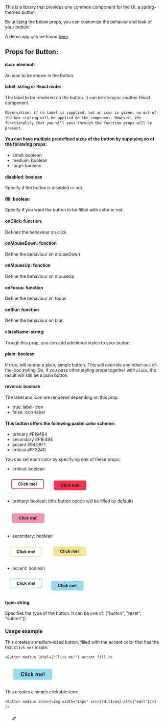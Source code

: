 This is a library that provides one common component for the UI: a spring-themed button. 

By utilizing the below props, you can customize the behavior and look of your button!

A demo app can be found [here](https://github.com/NeniscaMaria/UI-Component-Demo-App/tree/master).
## Props for Button:

#### icon: element:
An icon to be shown in the button.

#### label: string or React node:
  The label to be rendered on the button. It can be string or another React component.

`Observation: If no label is supplied, but an icon is given, no out-of-the-box styling will be applied on the component.
However, the functionality that you will pass through the function props will be present.`

#### You can have multiple predefined sizes of the button by supplying on of the following props:
- small: boolean
- medium: boolean
- large: boolean

#### disabled: boolean 
  Specify if the button is disabled or not.

#### fill: boolean
   Specify if you want the button to be filled with color or not.
  
#### onClick: function: 
  Defines the behaviour on click.
  
#### onMouseDown: function
 Define the behaviour on mouseDown

#### onMouseUp: function
  Define the behaviour on mouseUp

#### onFocus: function
  Define the behaviour on focus

#### onBlur: function
  Define the behaviour on blur.

#### className: string: 
  Trough this prop, you can add additional styles to your button.
#### plain: boolean
  If true, will render a plain, simple button. 
  This will override any other out-of-the-box styling. So, if you pass other styling props together with `plain`, the result will still be a plain button.

#### reverse: boolean
  The label and icon are rendered depending on this prop.
  * true: label-icon
  * false: icon-label


#### This button offers the following pastel color scheme:
* primary #F194B4
* secondary #F1E494
* accent #94D9F1
* critical #FF324D

You can set each color by specifying one of these props:
- critical: boolean

![img_2.png](img_2.png) ![img_7.png](img_7.png)
- primary: boolean (this button option will be filled by default)

![img_4.png](img_4.png)
- secondary: boolean

![img_5.png](img_5.png)  ![img_9.png](img_9.png)
- accent: boolean

![img_6.png](img_6.png)  ![img_8.png](img_8.png)
#### type: string
 Specifies the type of the button. It can be one of: ["button", "reset", "submit"])
 
### Usage example
This creates a medium-sized button, filled with the accent color that has the text `Click me!` inside:

`<Button medium label={"Click me!"} accent fill />`

![img.png](img.png)

This creates a simple clickable icon:

`<Button medium icon={<img width="14px" src={EditIcon} alt={"edit"}/>} />`

![img_1.png](img_1.png)
